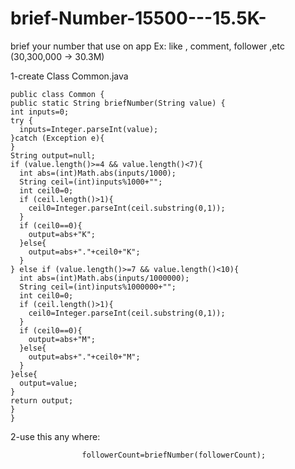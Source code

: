 # brief-Number-15500---15.5K-
brief your number that use on app Ex: like , comment, follower ,etc (30,300,000 -> 30.3M)

1-create Class Common.java

    public class Common {
    public static String briefNumber(String value) {
    int inputs=0;
    try {
      inputs=Integer.parseInt(value);
    }catch (Exception e){
    }
    String output=null;
    if (value.length()>=4 && value.length()<7){
      int abs=(int)Math.abs(inputs/1000);
      String ceil=(int)inputs%1000+"";
      int ceil0=0;
      if (ceil.length()>1){
        ceil0=Integer.parseInt(ceil.substring(0,1));
      }
      if (ceil0==0){
        output=abs+"K";
      }else{
        output=abs+"."+ceil0+"K";
      }
    } else if (value.length()>=7 && value.length()<10){
      int abs=(int)Math.abs(inputs/1000000);
      String ceil=(int)inputs%1000000+"";
      int ceil0=0;
      if (ceil.length()>1){
        ceil0=Integer.parseInt(ceil.substring(0,1));
      }
      if (ceil0==0){
        output=abs+"M";
      }else{
        output=abs+"."+ceil0+"M";
      }
    }else{
      output=value;
    }
    return output;
    }
    }

2-use this any where:
                  
                    followerCount=briefNumber(followerCount);
